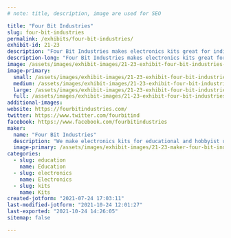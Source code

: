 ```yaml
---
# note: title, description, image are used for SEO

title: "Four Bit Industries"
slug: four-bit-industries
permalink: /exhibits/four-bit-industries/
exhibit-id: 21-23
description: "Four Bit Industries makes electronics kits great for individuals or maker spaces."
description-long: "Four Bit Industries makes electronics kits great for teaching soldering skills. Our step-by-step instructions are great for individuals, and we offer volume pricing for maker spaces. Come see our kits and interact with them."
image: /assets/images/exhibit-images/21-23-exhibit-four-bit-industries-dsc04634bw-large.png
image-primary: 
  small: /assets/images/exhibit-images/21-23-exhibit-four-bit-industries-dsc04634bw-small.png
  medium: /assets/images/exhibit-images/21-23-exhibit-four-bit-industries-dsc04634bw-medium.png
  large: /assets/images/exhibit-images/21-23-exhibit-four-bit-industries-dsc04634bw-large.png
  full: /assets/images/exhibit-images/21-23-exhibit-four-bit-industries-dsc04634bw-full.png
additional-images: 
website: https://fourbitindustries.com/
twitter: https://www.twitter.com/fourbitind
facebook: https://www.facebook.com/fourbitindustries
maker: 
  name: "Four Bit Industries"
  description: "We make electronics kits for educational and hobbyist use."
  image-primary: /assets/images/exhibit-images/21-23-maker-four-bit-industries-logobwcom-medium.png
categories: 
  - slug: education
    name: Education
  - slug: electronics
    name: Electronics
  - slug: kits
    name: Kits
created-jotform: "2021-07-24 17:03:11"
last-modified-jotform: "2021-10-24 12:01:27"
last-exported: "2021-10-24 14:26:05"
sitemap: false

---
```

